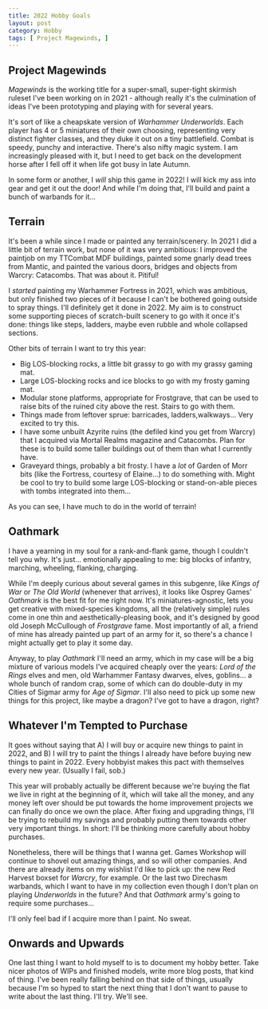```yaml
---
title: 2022 Hobby Goals
layout: post
category: Hobby
tags: [ Project Magewinds, ]
---
```


## Project Magewinds

*Magewinds* is the working title for a super-small, super-tight skirmish ruleset I've been working on in 2021 - although really it's the culmination of ideas I've been prototyping and playing with for several years.

It's sort of like a cheapskate version of *Warhammer Underworlds*. Each player has 4 or 5 miniatures of their own choosing, representing very distinct fighter classes, and they duke it out on a tiny battlefield. Combat is speedy, punchy and interactive. There's also nifty magic system. I am increasingly pleased with it, but I need to get back on the development horse after I fell off it when life got busy in late Autumn.

In some form or another, I *will* ship this game in 2022! I will kick my ass into gear and get it out the door! And while I'm doing that, I'll build and paint a bunch of warbands for it...

## Terrain

It's been a while since I made or painted any terrain/scenery. In 2021 I did a little bit of terrain work, but none of it was very ambitious: I improved the paintjob on my TTCombat MDF buildings, painted some gnarly dead trees from Mantic, and painted the various doors, bridges and objects from Warcry: Catacombs. That was about it. Pitiful!

I *started* painting my Warhammer Fortress in 2021, which was ambitious, but only finished two pieces of it because I can't be bothered going outside to spray things. I'll definitely get it done in 2022. My aim is to construct some supporting pieces of scratch-built scenery to go with it once it's done: things like steps, ladders, maybe even rubble and whole collapsed sections.

Other bits of terrain I want to try this year:

- Big LOS-blocking rocks, a little bit grassy to go with my grassy gaming mat.
- Large LOS-blocking rocks and ice blocks to go with my frosty gaming mat.
- Modular stone platforms, appropriate for Frostgrave, that can be used to raise bits of the ruined city above the rest. Stairs to go with them.
- Things made from leftover sprue: barricades, ladders,walkways... Very excited to try this.
- I have some unbuilt Azyrite ruins (the defiled kind you get from Warcry) that I acquired via Mortal Realms magazine and Catacombs. Plan for these is to build some taller buildings out of them than what I currently have.
- Graveyard things, probably a bit frosty. I have a *lot* of Garden of Morr bits (like the Fortress, courtesy of Elaine...) to do something with. Might be cool to try to build some large LOS-blocking or stand-on-able pieces with tombs integrated into them...

As you can see, I have much to do in the world of terrain!

## Oathmark

I have a yearning in my soul for a rank-and-flank game, though I couldn't tell you why. It's just... emotionally appealing to me: big blocks of infantry, marching, wheeling, flanking, charging. 

While I'm deeply curious about several games in this subgenre, like *Kings of War* or *The Old World* (whenever that arrives), it looks like Osprey Games' *Oathmark* is the best fit for me right now. It's miniatures-agnostic, lets you get creative with mixed-species kingdoms, all the (relatively simple) rules come in one thin and aesthetically-pleasing book, and it's designed by good old Joseph McCullough of *Frostgrave* fame. Most importantly of all, a friend of mine has already painted up part of an army for it, so there's a chance I might actually get to play it some day.

Anyway, to play *Oathmark* I'll need an army, which in my case will be a big mixture of various models I've acquired cheaply over the years: *Lord of the Rings* elves and men, old Warhammer Fantasy dwarves, elves, goblins... a whole bunch of random crap, some of which can do double-duty in my Cities of Sigmar army for *Age of Sigmar*. I'll also need to pick up some new things for this project, like maybe a dragon? I've got to have a dragon, right?    

## Whatever I'm Tempted to Purchase

It goes without saying that A) I will buy or acquire new things to paint in 2022, and B) I will try to paint the things I already have before buying new things to paint in 2022. Every hobbyist makes this pact with themselves every new year. (Usually I fail, sob.)

This year will probably actually be different because we're buying the flat we live in right at the beginning of it, which will take all the money, and any money left over should be put towards the home improvement projects we can finally do once we own the place. After fixing and upgrading things, I'll be trying to rebuild my savings and probably putting them towards other very important things. In short: I'll be thinking more carefully about hobby purchases.

Nonetheless, there will be things that I wanna get. Games Workshop will continue to shovel out amazing things, and so will other companies. And there are already items on my wishlist I'd like to pick up: the new Red Harvest boxset for *Warcry*, for example. Or the last two Direchasm warbands, which I want to have in my collection even though I don't plan on playing *Underworlds* in the future? And that *Oathmark* army's going to require some purchases... 

I'll only feel bad if I acquire more than I paint. No sweat.

## Onwards and Upwards

One last thing I want to hold myself to is to document my hobby better. Take nicer photos of WIPs and finished models, write more blog posts, that kind of thing. I've been really falling behind on that side of things, usually because I'm so hyped to start the next thing that I don't want to pause to write about the last thing. I'll try. We'll see.